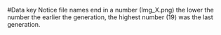 #Data key
Notice file names end in a number (Img_X.png) the lower the number the earlier the generation, the highest number (19) was the last generation.

